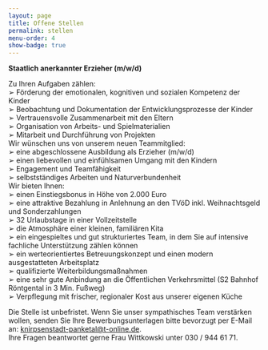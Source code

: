 ```yaml
---
layout: page
title: Offene Stellen
permalink: stellen
menu-order: 4
show-badge: true
---
```

**Staatlich anerkannter Erzieher (m/w/d)**

Zu Ihren Aufgaben zählen:\
➢ Förderung der emotionalen, kognitiven und sozialen Kompetenz der Kinder\
➢ Beobachtung und Dokumentation der Entwicklungsprozesse der Kinder\
➢ Vertrauensvolle Zusammenarbeit mit den Eltern\
➢ Organisation von Arbeits- und Spielmaterialien\
➢ Mitarbeit und Durchführung von Projekten\
Wir wünschen uns von unserem neuen Teammitglied:\
➢ eine abgeschlossene Ausbildung als Erzieher (m/w/d)\
➢ einen liebevollen und einfühlsamen Umgang mit den Kindern\
➢ Engagement und Teamfähigkeit\
➢ selbstständiges Arbeiten und Naturverbundenheit\
Wir bieten Ihnen:\
➢ einen Einstiegsbonus in Höhe von 2.000 Euro\
➢ eine attraktive Bezahlung in Anlehnung an den TVöD inkl. Weihnachtsgeld und Sonderzahlungen\
➢ 32 Urlaubstage in einer Vollzeitstelle\
➢ die Atmosphäre einer kleinen, familiären Kita\
➢ ein eingespieltes und gut strukturiertes Team, in dem Sie auf intensive fachliche Unterstützung
zählen können\
➢ ein werteorientiertes Betreuungskonzept und einen modern ausgestatteten Arbeitsplatz\
➢ qualifizierte Weiterbildungsmaßnahmen\
➢ eine sehr gute Anbindung an die Öffentlichen Verkehrsmittel (S2 Bahnhof Röntgental in 3 Min. Fußweg)\
➢ Verpflegung mit frischer, regionaler Kost aus unserer eigenen Küche

Die Stelle ist unbefristet.
Wenn Sie unser sympathisches Team verstärken wollen, senden Sie Ihre Bewerbungsunterlagen bitte
bevorzugt per E-Mail an: knirpsenstadt-panketal@t-online.de.\
Ihre Fragen beantwortet gerne Frau Wittkowski unter 030 / 944 61 71.
